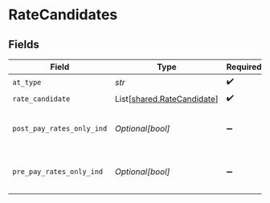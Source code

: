 # RateCandidates


## Fields

| Field                                                              | Type                                                               | Required                                                           | Description                                                        | Example                                                            |
| ------------------------------------------------------------------ | ------------------------------------------------------------------ | ------------------------------------------------------------------ | ------------------------------------------------------------------ | ------------------------------------------------------------------ |
| `at_type`                                                          | *str*                                                              | :heavy_check_mark:                                                 | N/A                                                                | RateCandidates                                                     |
| `rate_candidate`                                                   | List[[shared.RateCandidate](../../models/shared/ratecandidate.md)] | :heavy_check_mark:                                                 | N/A                                                                |                                                                    |
| `post_pay_rates_only_ind`                                          | *Optional[bool]*                                                   | :heavy_minus_sign:                                                 | If true, only postpay rates will be returned                       |                                                                    |
| `pre_pay_rates_only_ind`                                           | *Optional[bool]*                                                   | :heavy_minus_sign:                                                 | If true, only prepay rates will be returned                        |                                                                    |
